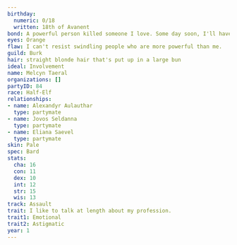 ```yaml
---
birthday:
  numeric: 0/18
  written: 18th of Avanent
bond: A powerful person killed someone I love. Some day soon, I'll have my revenge.
eyes: Orange
flaw: I can't resist swindling people who are more powerful than me.
guild: Burk
hair: straight blonde hair that's put up in a large bun
ideal: Involvement
name: Melcyn Taeral
organizations: []
partyID: 84
race: Half-Elf
relationships:
- name: Alexandyr Aulauthar
  type: partymate
- name: Jovos Seldanna
  type: partymate
- name: Eliana Saevel
  type: partymate
skin: Pale
spec: Bard
stats:
  cha: 16
  con: 11
  dex: 10
  int: 12
  str: 15
  wis: 13
track: Assault
trait: I like to talk at length about my profession.
trait1: Emotional
trait2: Astigmatic
year: 1
---
```

